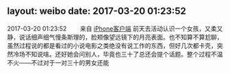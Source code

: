 layout: weibo
date: 2017-03-20 01:23:52
---
<meta name="referrer" content="no-referrer" />

2017-03-20 01:23:52  &nbsp;&nbsp;&nbsp;&nbsp;&nbsp;&nbsp; 来自 <a href="http://app.weibo.com/t/feed/9ksdit" rel="nofollow">iPhone客户端</a>
前天去活动认识一个女孩，又柔又静，说话细声细气慢条斯理的，脸颊像望远镜下的月亮表面。也不知算不算尬聊，虽然过程说的都是看过的小说电影之类绝没有说工作的东西，但好几次都卡壳，突然冷场不知说啥。还好她会问别人，毕竟也三十了总还会提个话题。整个过程不温不火——不过对于一对三十的男女还能 ​​​

